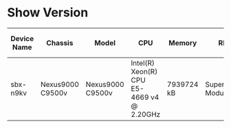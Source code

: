 
# Show Version
| Device Name | Chassis | Model | CPU | Memory | RP | Bootflash | Processor Board ID | Slots | Kernel Uptime Days | Hours | Minutes | Seconds | System Version | Image File | Compile Time |
| ----------- | ------- | ----- | --- | ------ | -- | --------- | ------------------ | ----- | ------------------ | ----- | ------- | ------- | -------------- | ---------- | ------------ |
| sbx-n9kv | Nexus9000 C9500v | Nexus9000 C9500v | Intel(R) Xeon(R) CPU E5-4669 v4 @ 2.20GHz | 7939724 kB | Supervisor Module | 4287040 kB | 9FJTZNHQ62X | None | 0 | 1 | 31 | 45 | 9.3(5) | bootflash:///nxos.9.3.5.bin | 7/20/2020 20:00:00 [07/21/2020 06:30:11] |